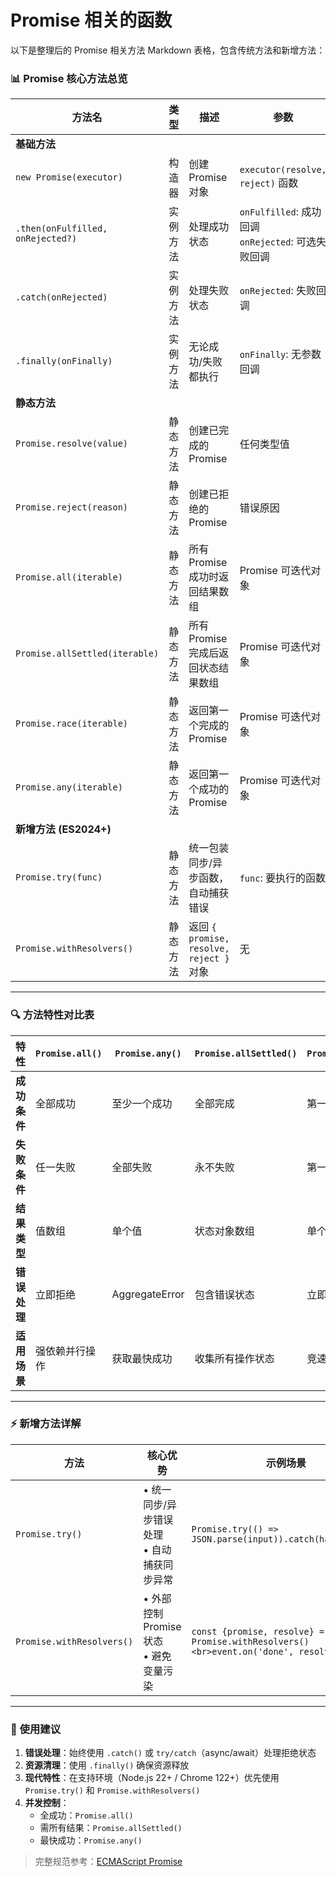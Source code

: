 # Promise 相关的函数
以下是整理后的 Promise 相关方法 Markdown 表格，包含传统方法和新增方法：

### 📊 Promise 核心方法总览

| **方法名**                         | **类型** | **描述**                                                                 | **参数**                                      | **返回值**                                | **使用场景**                              |
|------------------------------------|----------|--------------------------------------------------------------------------|-----------------------------------------------|-------------------------------------------|------------------------------------------|
| **基础方法**                       |          |                                                                          |                                               |                                           |                                          |
| `new Promise(executor)`            | 构造器   | 创建 Promise 对象                                                        | `executor(resolve, reject)` 函数              | Promise 实例                              | 封装异步操作                             |
| `.then(onFulfilled, onRejected?)`  | 实例方法 | 处理成功状态                                                             | `onFulfilled`: 成功回调<br>`onRejected`: 可选失败回调 | 新 Promise 对象                           | 异步流程链式调用                         |
| `.catch(onRejected)`               | 实例方法 | 处理失败状态                                                             | `onRejected`: 失败回调                        | 新 Promise 对象                           | 错误捕获                                 |
| `.finally(onFinally)`              | 实例方法 | 无论成功/失败都执行                                                      | `onFinally`: 无参数回调                       | 新 Promise 对象                           | 资源清理/日志记录                        |
| **静态方法**                       |          |                                                                          |                                               |                                           |                                          |
| `Promise.resolve(value)`           | 静态方法 | 创建已完成的 Promise                                                     | 任何类型值                                    | 已完成的 Promise                          | 同步值转 Promise                         |
| `Promise.reject(reason)`           | 静态方法 | 创建已拒绝的 Promise                                                     | 错误原因                                      | 已拒绝的 Promise                          | 快速返回错误                             |
| `Promise.all(iterable)`            | 静态方法 | 所有 Promise 成功时返回结果数组                                          | Promise 可迭代对象                            | 新 Promise 对象                           | 并行多个异步操作                         |
| `Promise.allSettled(iterable)`     | 静态方法 | 所有 Promise 完成后返回状态结果数组                                      | Promise 可迭代对象                            | 新 Promise 对象                           | 需要所有操作的最终状态                   |
| `Promise.race(iterable)`           | 静态方法 | 返回第一个完成的 Promise                                                 | Promise 可迭代对象                            | 新 Promise 对象                           | 超时控制/竞速场景                        |
| `Promise.any(iterable)`            | 静态方法 | 返回第一个成功的 Promise                                                 | Promise 可迭代对象                            | 新 Promise 对象                           | 获取最快成功结果                         |
| **新增方法 (ES2024+)**             |          |                                                                          |                                               |                                           |                                          |
| `Promise.try(func)`                | 静态方法 | 统一包装同步/异步函数，自动捕获错误                                      | `func`: 要执行的函数                          | 新 Promise 对象                           | 混合任务链/错误安全封装                  |
| `Promise.withResolvers()`          | 静态方法 | 返回 `{ promise, resolve, reject }` 对象                                 | 无                                            | 解构对象                                  | 事件驱动/外部控制状态                    |

---

### 🔍 方法特性对比表

| **特性**   | `Promise.all()` | `Promise.any()` | `Promise.allSettled()` | `Promise.race()` |
|----------|-----------------|-----------------|------------------------|------------------|
| **成功条件** | 全部成功            | 至少一个成功          | 全部完成                   | 第一个完成            |
| **失败条件** | 任一失败            | 全部失败            | 永不失败                   | 第一个失败            |
| **结果类型** | 值数组             | 单个值             | 状态对象数组                 | 单个值/错误           |
| **错误处理** | 立即拒绝            | AggregateError  | 包含错误状态                 | 立即拒绝             |
| **适用场景** | 强依赖并行操作         | 获取最快成功          | 收集所有操作状态               | 竞速/超时控制          |

---

### ⚡ 新增方法详解

| **方法**                    | **核心优势**                      | **示例场景**                                                                              |
|---------------------------|-------------------------------|---------------------------------------------------------------------------------------|
| `Promise.try()`           | • 统一同步/异步错误处理<br>• 自动捕获同步异常   | ```Promise.try(() => JSON.parse(input)).catch(handleError)```                         |
| `Promise.withResolvers()` | • 外部控制 Promise 状态<br>• 避免变量污染 | ```const {promise, resolve} = Promise.withResolvers()<br>event.on('done', resolve)``` |

---

### 💎 使用建议
1. **错误处理**：始终使用 `.catch()` 或 `try/catch`（async/await）处理拒绝状态
2. **资源清理**：使用 `.finally()` 确保资源释放
3. **现代特性**：在支持环境（Node.js 22+ / Chrome 122+）优先使用 `Promise.try()` 和 `Promise.withResolvers()`
4. **并发控制**：
    - 全成功：`Promise.all()`
    - 需所有结果：`Promise.allSettled()`
    - 最快成功：`Promise.any()`

> 完整规范参考：[ECMAScript Promise](https://tc39.es/ecma262/#sec-promise-objects)
